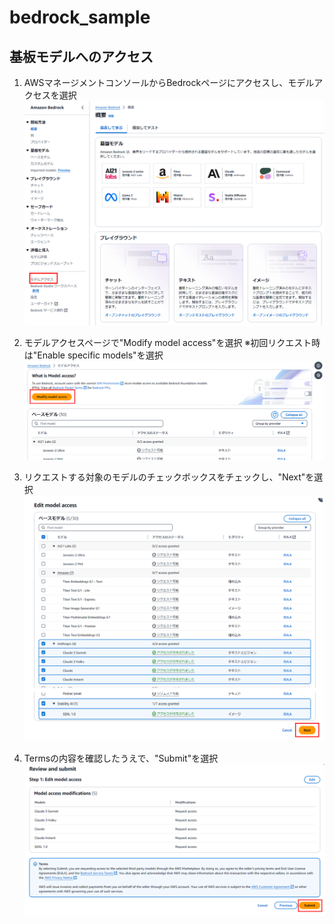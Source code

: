 # bedrock_sample

## 基板モデルへのアクセス
1. AWSマネージメントコンソールからBedrockページにアクセスし、モデルアクセスを選択
![bedrock_toppage](https://github.com/ysk-saito30/bedrock_sample/blob/images/bedrock_toppage.PNG)

2. モデルアクセスページで"Modify model access"を選択
※初回リクエスト時は"Enable specific models"を選択
![bedrock_model_access](https://github.com/ysk-saito30/bedrock_sample/blob/images/bedrock_model_access.PNG)

3. リクエストする対象のモデルのチェックボックスをチェックし、"Next"を選択
![bedrock_checkbox](https://github.com/ysk-saito30/bedrock_sample/blob/images/bedrock_checkbox.png)

4. Termsの内容を確認したうえで、"Submit"を選択
![bedrock_submit](https://github.com/ysk-saito30/bedrock_sample/blob/images/bedrock_submit.PNG)